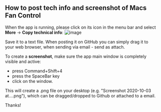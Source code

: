 ## How to post tech info and screenshot of Macs Fan Control

When the app is running, please click on its icon in the menu bar and select **More** -> **Copy technical info**:
![image](https://user-images.githubusercontent.com/2600624/94975673-af16f680-0512-11eb-82ba-7991806d27ff.png)

Save it to a text file. When posting it on GitHub you can simply drag it to your web browser, when sending via email - send as attach.

To create a **screenshot**, make sure the app main window is completely visible and active:

- press Command+Shift+4
- press the SpaceBar key
- click on the window.

This will create a .png file on your desktop (e.g. "Screenshot 2020-10-03 at....png"), which can be dragged/dropped to Github or attached to a email.

Thanks!
